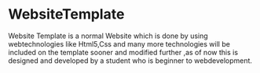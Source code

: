 # WebsiteTemplate
Website Template is a normal Website which is done by using webtechnologies like Html5,Css and many more technologies will be included on the template sooner and modified further ,as of now this is designed and developed by a student who is beginner to webdevelopment. 
